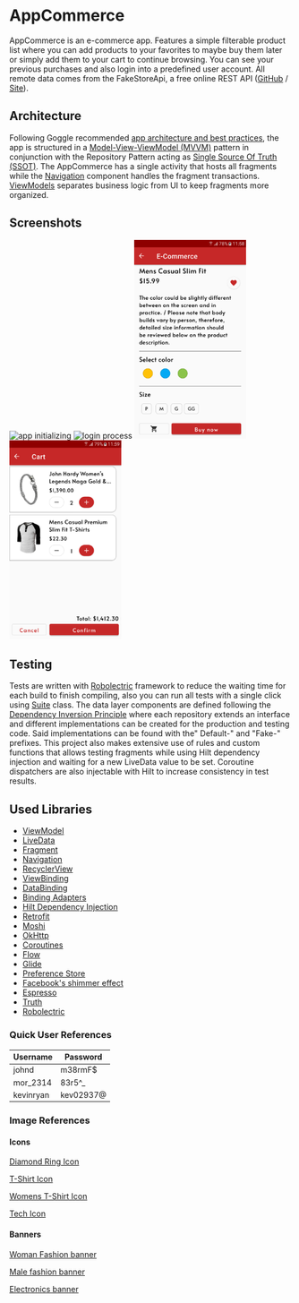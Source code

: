 # AppCommerce

AppCommerce is an e-commerce app. Features a simple filterable product list where you can add products to your favorites to maybe buy them later or
simply add them to your cart to continue browsing. You can see your previous purchases and also login into a predefined user account. All remote data
comes from the FakeStoreApi, a free online REST API ([GitHub](https://github.com/keikaavousi/fake-store-api) / [Site](https://fakestoreapi.com/)).

## Architecture

Following Goggle recommended [app architecture and best practices](https://developer.android.com/topic/architecture), the app is structured in
a [Model-View-ViewModel (MVVM)](https://en.wikipedia.org/wiki/Model%E2%80%93view%E2%80%93viewmodel) pattern in conjunction with the Repository Pattern
acting as [Single Source Of Truth (SSOT)](https://en.wikipedia.org/wiki/Single_source_of_truth). The AppCommerce has a single activity that hosts all
fragments while the [Navigation](https://developer.android.com/guide/navigation) component handles the fragment
transactions. [ViewModels](https://developer.android.com/topic/libraries/architecture/viewmodel) separates business logic from UI to keep fragments
more organized.

## Screenshots

<p float="left">
  <img src="screenshots/video_start.gif" width="200" alt="app initializing">
  <img src="screenshots/video_login.gif" width="200" alt="login process">
  <img src="screenshots/screenshot_product_detail_full.png" width="200" alt="full product detail">
  <img src="screenshots/screenshot_cart.png" width="200" alt="cart">
</p>

## Testing

Tests are written with [Robolectric](https://robolectric.org/) framework to reduce the waiting time for each build to finish compiling, also you can
run all tests with a single click using [Suite](https://junit.org/junit4/javadoc/4.13/org/junit/runners/Suite.html) class. The data layer components
are defined following the [Dependency Inversion Principle](https://pt.wikipedia.org/wiki/Princ%C3%ADpio_da_invers%C3%A3o_de_depend%C3%AAncia) where
each repository extends an interface and different implementations can be created for the production and testing code. Said implementations can be
found with the"
Default-" and "Fake-" prefixes. This project also makes extensive use of rules and custom functions that allows testing fragments while using Hilt
dependency injection and waiting for a new LiveData value to be set. Coroutine dispatchers are also injectable with Hilt to increase consistency in
test results.

## Used Libraries

- [ViewModel](https://developer.android.com/topic/libraries/architecture/viewmodel)
- [LiveData](https://developer.android.com/topic/libraries/architecture/livedata)
- [Fragment](https://developer.android.com/guide/fragments)
- [Navigation](https://developer.android.com/guide/navigation)
- [RecyclerView](https://developer.android.com/develop/ui/views/layout/recyclerview)
- [ViewBinding](https://developer.android.com/topic/libraries/view-binding)
- [DataBinding](https://developer.android.com/topic/libraries/data-binding)
- [Binding Adapters](https://developer.android.com/topic/libraries/data-binding/binding-adapters)
- [Hilt Dependency Injection](https://dagger.dev/hilt/)
- [Retrofit](https://square.github.io/retrofit/)
- [Moshi](https://github.com/square/moshi/)
- [OkHttp](https://square.github.io/okhttp/)
- [Coroutines](https://kotlinlang.org/docs/coroutines-guide.html)
- [Flow](https://developer.android.com/kotlin/flow)
- [Glide](https://bumptech.github.io/glide/)
- [Preference Store](https://developer.android.com/topic/libraries/architecture/datastore)
- [Facebook's shimmer effect](https://github.com/facebook/shimmer-android)
- [Espresso](https://developer.android.com/training/testing/espresso)
- [Truth](https://truth.dev/)
- [Robolectric](https://robolectric.org/)

### Quick User References

| Username  | Password  |
|-----------|-----------|
| johnd     | m38rmF$   |
| mor_2314  | 83r5^_    |
| kevinryan | kev02937@ |

### Image References

#### Icons

[Diamond Ring Icon](https://icons8.com/icon/19632/diamond-ring)

[T-Shirt Icon](https://icons8.com/icon/105819/t-shirt)

[Womens T-Shirt Icon](https://icons8.com/icon/25497/womens-t-shirt)

[Tech Icon](https://icons8.com/icon/ifjgL624vDhJ/technology)

#### Banners

[Woman Fashion banner](https://www.freepik.com/photos/happy-moments)

[Male fashion banner](https://www.freepik.com/free-photo/business-man-coat-talking-phone-outside_1619086.htm#query=male%20fashion&position=43&from_view=keyword)

[Electronics banner](https://www.freepik.com/free-photo/beautiful-young-woman-home-office-working-from-home-teleworking-concept_11013620.htm#query=coffee%20work&position=10&from_view=keyword")